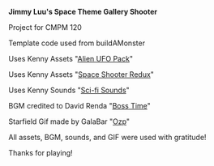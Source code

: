 **Jimmy Luu's Space Theme Gallery Shooter**

Project for CMPM 120

Template code used from buildAMonster

Uses Kenny Assets "[Alien UFO Pack](https://kenney.nl/assets/alien-ufo-pack)"

Uses Kenny Assets "[Space Shooter Redux](https://kenney.nl/assets/space-shooter-redux)"

Uses Kenny Sounds "[Sci-fi Sounds](https://kenney.nl/assets/sci-fi-sounds)"

BGM credited to David Renda "[Boss Time](https://www.fesliyanstudios.com/royalty-free-music/download/boss-time/2340)"

Starfield Gif made by GalaBar "[Ozp](https://gifer.com/en/Ozp)"

All assets, BGM, sounds, and GIF were used with gratitude!

Thanks for playing!

